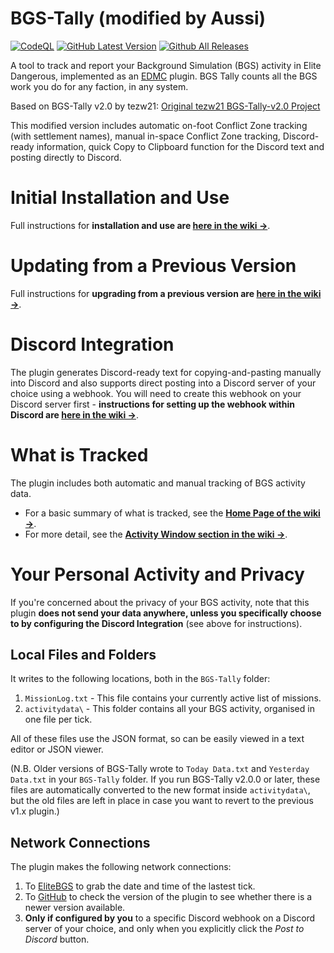 # BGS-Tally (modified by Aussi)

[![CodeQL](https://github.com/aussig/BGS-Tally/actions/workflows/codeql-analysis.yml/badge.svg)](https://github.com/aussig/BGS-Tally/actions/workflows/codeql-analysis.yml)
[![GitHub Latest Version](https://img.shields.io/github/v/release/aussig/BGS-Tally)](https://github.com/aussig/BGS-Tally/releases/latest)
[![Github All Releases](https://img.shields.io/github/downloads/aussig/BGS-Tally/total.svg)](https://github.com/aussig/BGS-Tally/releases/latest)

A tool to track and report your Background Simulation (BGS) activity in Elite Dangerous, implemented as an [EDMC](https://github.com/EDCD/EDMarketConnector) plugin. BGS Tally counts all the BGS work you do for any faction, in any system.

Based on BGS-Tally v2.0 by tezw21: [Original tezw21 BGS-Tally-v2.0 Project](https://github.com/tezw21/BGS-Tally-v2.0)

This modified version includes automatic on-foot Conflict Zone tracking (with settlement names), manual in-space Conflict Zone tracking, Discord-ready information, quick Copy to Clipboard function for the Discord text and posting directly to Discord.


# Initial Installation and Use

Full instructions for **installation and use are [here in the wiki &rarr;](https://github.com/aussig/BGS-Tally/wiki)**.


# Updating from a Previous Version

Full instructions for **upgrading from a previous version are [here in the wiki &rarr;](https://github.com/aussig/BGS-Tally/wiki/Upgrade)**.


# Discord Integration

The plugin generates Discord-ready text for copying-and-pasting manually into Discord and also supports direct posting into a Discord server of your choice using a webhook. You will need to create this webhook on your Discord server first - **instructions for setting up the webhook within Discord are [here in the wiki &rarr;](https://github.com/aussig/BGS-Tally/wiki/Discord-Server-Setup)**.


# What is Tracked

The plugin includes both automatic and manual tracking of BGS activity data.

* For a basic summary of what is tracked, see the **[Home Page of the wiki &rarr;](https://github.com/aussig/BGS-Tally/wiki#it-tracks-bgs-activity)**.
* For more detail, see the **[Activity Window section in the wiki &rarr;](https://github.com/aussig/BGS-Tally/wiki/Use#activity-window)**.


# Your Personal Activity and Privacy

If you're concerned about the privacy of your BGS activity, note that this plugin **does not send your data anywhere, unless you specifically choose to by configuring the Discord Integration** (see above for instructions).

## Local Files and Folders

It writes to the following locations, both in the `BGS-Tally` folder:

1. `MissionLog.txt` - This file contains your currently active list of missions.
2. `activitydata\` - This folder contains all your BGS activity, organised in one file per tick.

All of these files use the JSON format, so can be easily viewed in a text editor or JSON viewer.

(N.B. Older versions of BGS-Tally wrote to `Today Data.txt` and `Yesterday Data.txt` in your `BGS-Tally` folder. If you run BGS-Tally v2.0.0 or later, these files are automatically converted to the new format inside `activitydata\`, but the old files are left in place in case you want to revert to the previous v1.x plugin.)

## Network Connections

The plugin makes the following network connections:

1. To [EliteBGS](https://elitebgs.app/api/ebgs/v5/ticks) to grab the date and time of the lastest tick.
2. To [GitHub](https://api.github.com/repos/aussig/BGS-Tally/releases/latest) to check the version of the plugin to see whether there is a newer version available.
3. **Only if configured by you** to a specific Discord webhook on a Discord server of your choice, and only when you explicitly click the _Post to Discord_ button.
